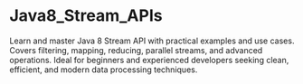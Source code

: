 # Java8_Stream_APIs
Learn and master Java 8 Stream API with practical examples and use cases. Covers filtering, mapping, reducing, parallel streams, and advanced operations. Ideal for beginners and experienced developers seeking clean, efficient, and modern data processing techniques.

